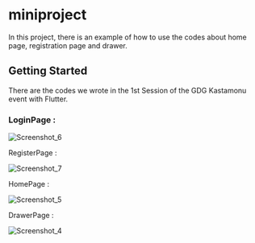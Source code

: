 # miniproject

In this project, there is an example of how to use the codes about home page, registration page and drawer.

## Getting Started

There are the codes we wrote in the 1st Session of the GDG Kastamonu event with Flutter.
 

### LoginPage :

![Screenshot_6](https://user-images.githubusercontent.com/13748518/88978383-49b34900-d2c8-11ea-953d-95ae5c682ae1.png)

RegisterPage :

![Screenshot_7](https://user-images.githubusercontent.com/13748518/88978398-4f109380-d2c8-11ea-966b-cd1c71296187.png)

HomePage :

![Screenshot_5](https://user-images.githubusercontent.com/13748518/88978403-520b8400-d2c8-11ea-9b68-8f4ce8fd83cc.png)

DrawerPage :

![Screenshot_4](https://user-images.githubusercontent.com/13748518/88978408-546dde00-d2c8-11ea-8048-116ce286ee8a.png)
